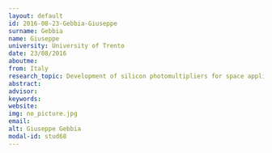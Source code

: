 ```yaml
---
layout: default 
id: 2016-08-23-Gebbia-Giuseppe
surname: Gebbia
name: Giuseppe
university: University of Trento
date: 23/08/2016
aboutme: 
from: Italy
research_topic: Development of silicon photomultipliers for space applications
abstract: 
advisor: 
keywords: 
website: 
img: no_picture.jpg
email: 
alt: Giuseppe Gebbia
modal-id: stud68
---
```

